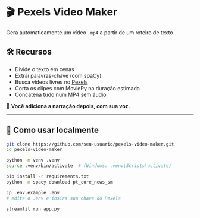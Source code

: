 # 🎬 Pexels Video Maker

Gera automaticamente um vídeo `.mp4` a partir de um roteiro de texto.

## 🛠️ Recursos

- Divide o texto em cenas
- Extrai palavras-chave (com spaCy)
- Busca vídeos livres no [Pexels](https://www.pexels.com)
- Corta os clipes com MoviePy na duração estimada
- Concatena tudo num MP4 sem áudio

🎤 **Você adiciona a narração depois, com sua voz.**

---

## 🚀 Como usar localmente

```bash
git clone https://github.com/seu-usuario/pexels-video-maker.git
cd pexels-video-maker

python -m venv .venv
source .venv/bin/activate  # (Windows: .venv\Scripts\activate)

pip install -r requirements.txt
python -m spacy download pt_core_news_sm

cp .env.example .env
# edite o .env e insira sua chave do Pexels

streamlit run app.py

